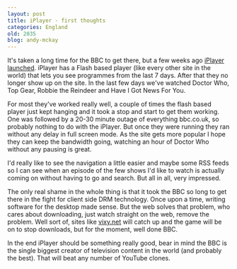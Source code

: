 ```yaml
---
layout: post
title: iPlayer - first thoughts
categories: England
old: 2035
blog: andy-mckay
---
```

<p>It's taken a long time for the BBC to get there, but a few weeks ago <a href="http://bbc.co.uk/iplayer">iPlayer launched</a>. iPlayer has a Flash based player (like every other site in the world) that lets you see programmes from the last 7 days. After that they no longer show up on the site. In the last few days we've watched Doctor Who, Top Gear, Robbie the Reindeer and Have I Got News For You.</p>
<p>For most they've worked really well, a couple of times the flash based player just kept hanging and it took a stop and start to get them working. One was followed by a 20-30 minute outage of everything bbc.co.uk, so probably nothing to do with the iPlayer. But once they were running they ran without any delay in full screen mode. As the site gets more popular I hope they can keep the bandwidth going, watching an hour of Doctor Who without any pausing is great.</p>
<p>I'd really like to see the navigation a little easier and maybe some RSS feeds so I can see when an episode of the few shows I'd like to watch is actually coming on without having to go and search. But all in all, very impressed.</p>
<p>The only real shame in the whole thing is that it took the BBC so long to get there in the fight for client side DRM technology. Once upon a time, writing software for the desktop made sense. But the web solves that problem, who cares about downloading, just watch straight on the web, remove the problem. Well sort of, sites like <a href="http://vixy.net/">vixy.net</a> will catch up and the game will be on to stop downloads, but for the moment, well done BBC.</p>
<p>In the end iPlayer should be something really good, bear in mind the BBC is the single biggest creator of television content in the world (and probably the best). That will beat any number of YouTube clones.</p>
